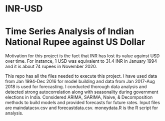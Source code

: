 # INR-USD 
# Time Series Analysis of Indian National Rupee against US Dollar

Motivation for this project is the fact that INR has lost its value against USD over time. For instance, 1 USD was equivalent to 31.4 INR in January 1994 and it is about 74 rupees in November 2020. 

This repo has all the files needed to execute this project. I have used data from Jan 1994-Dec 2016 for model building and data from Jan 2017-Aug 2018 is used for forecasting. I conducted thorough data analysis and detected strong autocorrelation along with seasonality during government elections in India.
Considered ARIMA, SARIMA, Naive, & Decomposition methods to build models and provided forecasts for future rates. Input files are maindatacsv.csv and forecastdata.csv. moneydata.R is the R script for analysis. 

